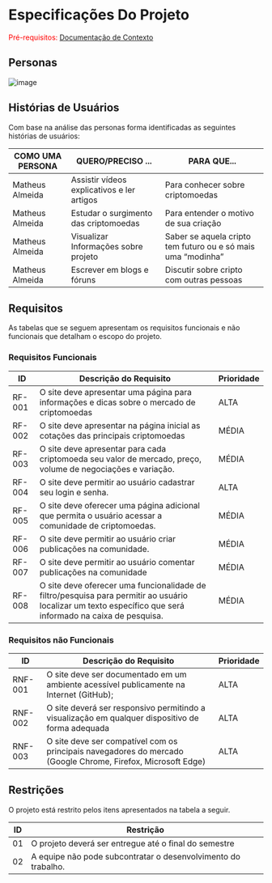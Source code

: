 # Especificações Do Projeto

<span style="color:red">Pré-requisitos: <a href="1-Contexto.md"> Documentação de Contexto</a></span>


## Personas
![image](https://user-images.githubusercontent.com/90854566/135323399-7e47d972-fd84-49d4-9580-29909e098604.png)


## Histórias de Usuários

Com base na análise das personas forma identificadas as seguintes histórias de usuários:

|   COMO UMA PERSONA    |                   QUERO/PRECISO ...                   |                      PARA QUE...                             |
|-----------------------|-------------------------------------------------------|--------------------------------------------------------------|
| Matheus Almeida       | Assistir vídeos explicativos e ler artigos            | Para conhecer sobre criptomoedas                             |
| Matheus Almeida       | Estudar o surgimento das criptomoedas                 | Para entender o motivo de sua criação                        |
| Matheus Almeida       | Visualizar Informações sobre projeto                  | Saber se aquela cripto tem futuro ou e só mais uma “modinha” |
| Matheus Almeida       | Escrever em blogs e fóruns	                          | Discutir sobre cripto com outras pessoas                     |



## Requisitos

As tabelas que se seguem apresentam os requisitos funcionais e não funcionais que detalham o escopo do projeto.

### Requisitos Funcionais

|ID    | Descrição do Requisito  | Prioridade |
|------|-----------------------------------------|----|
|RF-001| O site deve apresentar uma página para informações e dicas sobre o mercado de criptomoedas | ALTA | 
|RF-002| O site deve apresentar na página inicial as cotações das principais criptomoedas   | MÉDIA |
|RF-003| O site deve apresentar para cada criptomoeda seu valor de mercado, preço, volume de negociações e variação. |  MÉDIA | 
|RF-004| O site deve permitir ao usuário cadastrar seu login e senha. |  ALTA | 
|RF-005| O site deve oferecer uma página adicional que permita o usuário acessar a comunidade de criptomoedas. |  MÉDIA | 
|RF-006| O site deve permitir ao usuário criar publicações na comunidade. |  MÉDIA | 
|RF-007| O site deve permitir ao usuário comentar publicações na comunidade |  MÉDIA | 
|RF-008| O site deve oferecer uma funcionalidade de filtro/pesquisa para permitir ao usuário localizar um texto específico que será informado na caixa de pesquisa. |  MÉDIA | 


### Requisitos não Funcionais

|ID     | Descrição do Requisito  |Prioridade |
|-------|-------------------------|----|
|RNF-001|O site deve ser documentado em um ambiente acessível publicamente na Internet (GitHub);  | ALTA | 
|RNF-002|O site deverá ser responsivo permitindo a visualização em qualquer dispositivo de forma adequada |  ALTA |
|RNF-003|O site deve ser compatível com os principais navegadores do mercado (Google Chrome, Firefox, Microsoft Edge) |  ALTA |






## Restrições

O projeto está restrito pelos itens apresentados na tabela a seguir.

|ID| Restrição                                             |
|--|-------------------------------------------------------|
|01| O projeto deverá ser entregue até o final do semestre |
|02| A equipe não pode subcontratar o desenvolvimento do trabalho.       |





